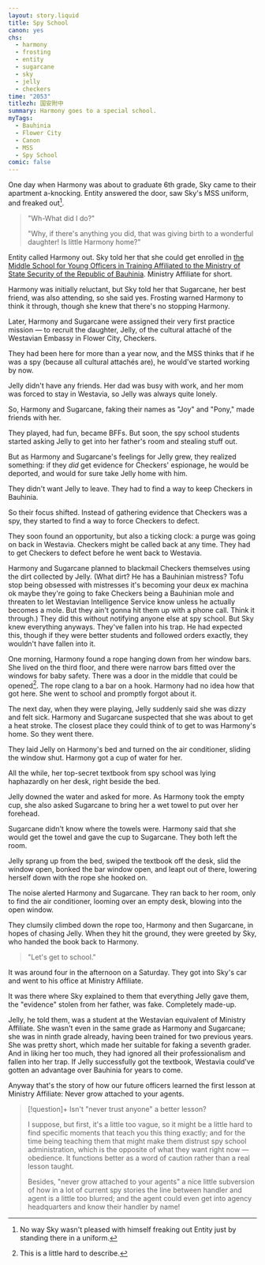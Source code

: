 ```yaml
---
layout: story.liquid
title: Spy School
canon: yes
chs:
  - harmony
  - frosting
  - entity
  - sugarcane
  - sky
  - jelly
  - checkers
time: "2053"
titlezh: 国安附中
summary: Harmony goes to a special school.
myTags:
  - Bauhinia
  - Flower City
  - Canon
  - MSS
  - Spy School
comic: false
---
```


One day when Harmony was about to graduate 6th grade, Sky came to their apartment a-knocking. Entity answered the door, saw Sky's MSS uniform, and freaked out[^1].

> "Wh-What did I do?"
>
> "Why, if there's anything you did, that was giving birth to a wonderful daughter! Is little Harmony home?"

Entity called Harmony out. Sky told her that she could get enrolled in [the Middle School for Young Officers in Training Affiliated to the Ministry of State Security of the Republic of Bauhinia](/world/bauhinia/flower-city/ministry-affiliate/). Ministry Affiliate for short.

Harmony was initially reluctant, but Sky told her that Sugarcane, her best friend, was also attending, so she said yes. Frosting warned Harmony to think it through, though she knew that there's no stopping Harmony.

Later, Harmony and Sugarcane were assigned their very first practice mission — to recruit the daughter, Jelly, of the cultural attaché of the Westavian Embassy in Flower City, Checkers.

They had been here for more than a year now, and the MSS thinks that if he was a spy (because all cultural attachés are), he would've started working by now.

Jelly didn't have any friends. Her dad was busy with work, and her mom was forced to stay in Westavia, so Jelly was always quite lonely.

So, Harmony and Sugarcane, faking their names as "Joy" and "Pony," made friends with her.

They played, had fun, became BFFs. But soon, the spy school students started asking Jelly to get into her father's room and stealing stuff out.

But as Harmony and Sugarcane's feelings for Jelly grew, they realized something: if they *did* get evidence for Checkers' espionage, he would be deported, and would for sure take Jelly home with him.

They didn't want Jelly to leave. They had to find a way to keep Checkers in Bauhinia.

So their focus shifted. Instead of gathering evidence that Checkers was a spy, they started to find a way to force Checkers to defect.

They soon found an opportunity, but also a ticking clock: a purge was going on back in Westavia. Checkers might be called back at any time. They had to get Checkers to defect before he went back to Westavia.

Harmony and Sugarcane planned to blackmail Checkers themselves using the dirt collected by Jelly. (What dirt? He has a Bauhinian mistress? Tofu stop being obsessed with mistresses it's becoming your deux ex machina ok maybe they're going to fake Checkers being a Bauhinian mole and threaten to let Westavian Intelligence Service know unless he actually becomes a mole. But they ain't gonna hit them up with a phone call. Think it through.) They did this without notifying anyone else at spy school. But Sky knew everything anyways. They've fallen into his trap. He had expected this, though if they were better students and followed orders exactly, they wouldn't have fallen into it.

One morning, Harmony found a rope hanging down from her window bars. She lived on the third floor, and there were narrow bars fitted over the windows for baby safety. There was a door in the middle that could be opened[^2]. The rope clang to a bar on a hook. Harmony had no idea how that got here. She went to school and promptly forgot about it.

The next day, when they were playing, Jelly suddenly said she was dizzy and felt sick. Harmony and Sugarcane suspected that she was about to get a heat stroke. The closest place they could think of to get to was Harmony's home. So they went there.

They laid Jelly on Harmony's bed and turned on the air conditioner, sliding the window shut. Harmony got a cup of water for her.

All the while, her top-secret textbook from spy school was lying haphazardly on her desk, right beside the bed.

Jelly downed the water and asked for more. As Harmony took the empty cup, she also asked Sugarcane to bring her a wet towel to put over her forehead.

Sugarcane didn't know where the towels were. Harmony said that she would get the towel and gave the cup to Sugarcane. They both left the room.

Jelly sprang up from the bed, swiped the textbook off the desk, slid the window open, bonked the bar window open, and leapt out of there, lowering herself down with the rope she hooked on.

The noise alerted Harmony and Sugarcane. They ran back to her room, only to find the air conditioner, looming over an empty desk, blowing into the open window.

They clumsily climbed down the rope too, Harmony and then Sugarcane, in hopes of chasing Jelly. When they hit the ground, they were greeted by Sky, who handed the book back to Harmony.

> "Let's get to school."

It was around four in the afternoon on a Saturday. They got into Sky's car and went to his office at Ministry Affiliate.

It was there where Sky explained to them that everything Jelly gave them, the "evidence" stolen from her father, was fake. Completely made-up.

Jelly, he told them, was a student at the Westavian equivalent of Ministry Affiliate. She wasn't even in the same grade as Harmony and Sugarcane; she was in ninth grade already, having been trained for two previous years. She was pretty short, which made her suitable for faking a seventh grader. And in liking her too much, they had ignored all their professionalism and fallen into her trap. If Jelly successfully got the textbook, Westavia could've gotten an advantage over Bauhinia for years to come.

Anyway that's the story of how our future officers learned the first lesson at Ministry Affiliate: Never grow attached to your agents.

> [!question]+ Isn't "never trust anyone" a better lesson?
>
> I suppose, but first, it's a little too vague, so it might be a little hard to find specific moments that teach you this thing exactly; and for the time being teaching them that might make them distrust spy school administration, which is the opposite of what they want right now — obedience. It functions better as a word of caution rather than a real lesson taught.
>
> Besides, "never grow attached to your agents" a nice little subversion of how in a lot of current spy stories the line between handler and agent is a little too blurred; and the agent could even get into agency headquarters and know their handler by name!

[^1]: No way Sky wasn't pleased with himself freaking out Entity just by standing there in a uniform.
[^2]: This is a little hard to describe.
